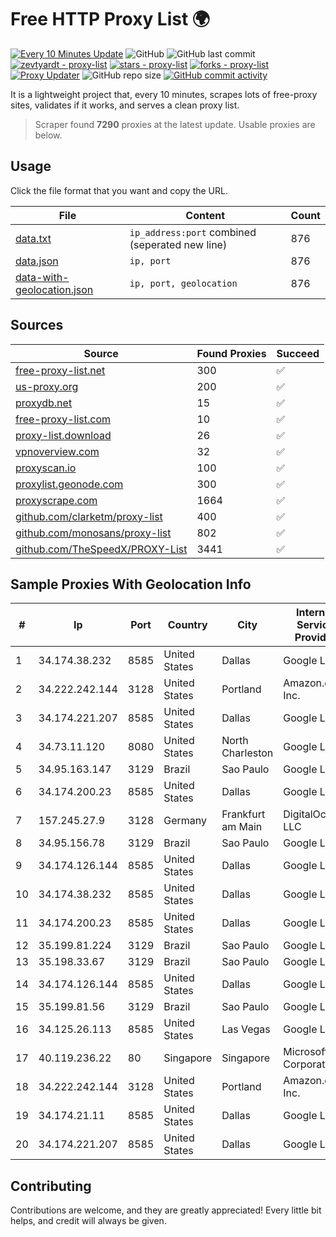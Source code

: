 
# Free HTTP Proxy List 🌍

[![Every 10 Minutes Update](https://github.com/mertguvencli/http-proxy-list/actions/workflows/main.yml/badge.svg?branch=main)](https://github.com/mertguvencli/http-proxy-list/actions/workflows/main.yml)
![GitHub](https://img.shields.io/github/license/mertguvencli/http-proxy-list)
![GitHub last commit](https://img.shields.io/github/last-commit/mertguvencli/http-proxy-list)
[![zevtyardt - proxy-list](https://img.shields.io/static/v1?label=zevtyardt&message=proxy-list&color=blue&logo=github)](https://github.com/zevtyardt/proxy-list "Go to GitHub repo")
[![stars - proxy-list](https://img.shields.io/github/stars/zevtyardt/proxy-list?style=social)](https://github.com/zevtyardt/proxy-list)
[![forks - proxy-list](https://img.shields.io/github/forks/zevtyardt/proxy-list?style=social)](https://github.com/zevtyardt/proxy-list)
[![Proxy Updater](https://github.com/zevtyardt/proxy-list/workflows/Proxy%20Updater/badge.svg)](https://github.com/zevtyardt/proxy-list/actions?query=workflow:"Proxy+Updater")
![GitHub repo size](https://img.shields.io/github/repo-size/zevtyardt/proxy-list)
[![GitHub commit activity](https://img.shields.io/github/commit-activity/m/zevtyardt/proxy-list?logo=commits)](https://github.com/zevtyardt/proxy-list/commits/main)

It is a lightweight project that, every 10 minutes, scrapes lots of free-proxy sites, validates if it works, and serves a clean proxy list.

> Scraper found **7290** proxies at the latest update. Usable proxies are below.

## Usage

Click the file format that you want and copy the URL.

|File|Content|Count|
|----|-------|-----|
|[data.txt](https://raw.githubusercontent.com/mertguvencli/http-proxy-list/main/proxy-list/data.txt)|`ip_address:port` combined (seperated new line)|876|
|[data.json](https://raw.githubusercontent.com/mertguvencli/http-proxy-list/main/proxy-list/data.json)|`ip, port`|876|
|[data-with-geolocation.json](https://raw.githubusercontent.com/mertguvencli/http-proxy-list/main/proxy-list/data-with-geolocation.json)|`ip, port, geolocation`|876|

## Sources

|Source|Found Proxies|Succeed|
|------|-------------|-------|
|[free-proxy-list.net](https://free-proxy-list.net)|300|✅|
|[us-proxy.org](https://www.us-proxy.org)|200|✅|
|[proxydb.net](http://proxydb.net)|15|✅|
|[free-proxy-list.com](https://free-proxy-list.com/?page=&port=&type%5B%5D=http&type%5B%5D=https&up_time=0&search=Search)|10|✅|
|[proxy-list.download](https://www.proxy-list.download/HTTP)|26|✅|
|[vpnoverview.com](https://vpnoverview.com/privacy/anonymous-browsing/free-proxy-servers)|32|✅|
|[proxyscan.io](https://www.proxyscan.io)|100|✅|
|[proxylist.geonode.com](https://proxylist.geonode.com/api/proxy-list?limit=300&page=1&sort_by=lastChecked&sort_type=desc&protocols=http,https)|300|✅|
|[proxyscrape.com](https://api.proxyscrape.com/v2/?request=displayproxies&protocol=http&timeout=10000&country=all&ssl=all&anonymity=all)|1664|✅|
|[github.com/clarketm/proxy-list](https://raw.githubusercontent.com/clarketm/proxy-list/master/proxy-list-raw.txt)|400|✅|
|[github.com/monosans/proxy-list](https://raw.githubusercontent.com/monosans/proxy-list/main/proxies/http.txt)|802|✅|
|[github.com/TheSpeedX/PROXY-List](https://raw.githubusercontent.com/TheSpeedX/PROXY-List/master/http.txt)|3441|✅|


## Sample Proxies With Geolocation Info

|#|Ip|Port|Country|City|Internet Service Provider|
|-|--|----|-------|----|-------------------------|
|1|34.174.38.232|8585|United States|Dallas|Google LLC|
|2|34.222.242.144|3128|United States|Portland|Amazon.com, Inc.|
|3|34.174.221.207|8585|United States|Dallas|Google LLC|
|4|34.73.11.120|8080|United States|North Charleston|Google LLC|
|5|34.95.163.147|3129|Brazil|Sao Paulo|Google LLC|
|6|34.174.200.23|8585|United States|Dallas|Google LLC|
|7|157.245.27.9|3128|Germany|Frankfurt am Main|DigitalOcean, LLC|
|8|34.95.156.78|3129|Brazil|Sao Paulo|Google LLC|
|9|34.174.126.144|8585|United States|Dallas|Google LLC|
|10|34.174.38.232|8585|United States|Dallas|Google LLC|
|11|34.174.200.23|8585|United States|Dallas|Google LLC|
|12|35.199.81.224|3129|Brazil|Sao Paulo|Google LLC|
|13|35.198.33.67|3129|Brazil|Sao Paulo|Google LLC|
|14|34.174.126.144|8585|United States|Dallas|Google LLC|
|15|35.199.81.56|3129|Brazil|Sao Paulo|Google LLC|
|16|34.125.26.113|8585|United States|Las Vegas|Google LLC|
|17|40.119.236.22|80|Singapore|Singapore|Microsoft Corporation|
|18|34.222.242.144|3128|United States|Portland|Amazon.com, Inc.|
|19|34.174.21.11|8585|United States|Dallas|Google LLC|
|20|34.174.221.207|8585|United States|Dallas|Google LLC|



## Contributing

Contributions are welcome, and they are greatly appreciated! Every
little bit helps, and credit will always be given.

